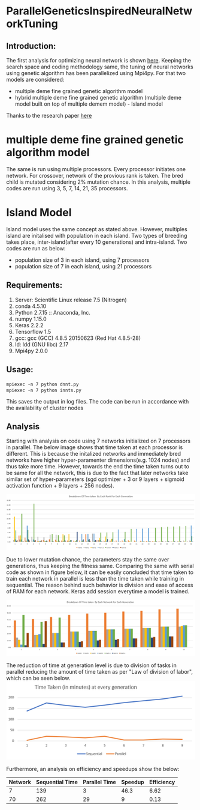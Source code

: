 # ParallelGeneticsInspiredNeuralNetworkTuning


## Introduction:

The first analysis for optimizing neural network is shown [here](https://github.com/bhatnags/GeneticsInspiredNeuralNetworkTuning
). Keeping the search space and coding methodology same, the tuning of neural networks using genetic algorithm has been parallelized using Mpi4py. For that two models are considered: 
* multiple deme fine grained genetic algorithm model
* hybrid multiple deme fine grained genetic algorithm (multiple deme model built on top of multiple demem model) - Island model


Thanks to the research paper [here](https://www.researchgate.net/publication/2362670_A_Survey_of_Parallel_Genetic_Algorithms)

# multiple deme fine grained genetic algorithm model
The same is run using multiple processors. Every processor initiates one network. For crossover, network of the provious rank is taken. The bred child is mutated considering 2% mutation chance. In this analysis, multiple codes are run using 3, 5, 7, 14, 21, 35 processors.


# Island Model
Island model uses the same concept as stated above. However, multiples island are initalised with population in each island. Two types of breeding takes place, inter-island(after every 10 generations) and intra-island. Two codes are run as below:
* population size of 3 in each island, using 7 processors
* population size of 7 in each island, using 21 processors


## Requirements:

1. Server: Scientific Linux release 7.5 (Nitrogen)
2. conda 4.5.10
3. Python 2.7.15 :: Anaconda, Inc.
4. numpy 1.15.0
5. Keras 2.2.2
6. Tensorflow 1.5
7. gcc: gcc (GCC) 4.8.5 20150623 (Red Hat 4.8.5-28)
8. ld: ldd (GNU libc) 2.17
9. Mpi4py 2.0.0

## Usage:
    mpiexec -n 7 python dnnt.py
    mpiexec -n 7 python innts.py
This saves the output in log files. The code can be run in accordance with the availability of cluster nodes

## Analysis

Starting with analysis on code using 7 networks initialized on 7 processors in parallel. The below image shows that time taken at each processor is different. This is because the initalized networks and immediately bred networks have higher hyper-paramenter dimensions(e.g. 1024 nodes) and thus take more time. However, towards the end the time taken turns out to be same for all the network, this is due to the fact that later networks take similar set of hyper-parameters (sgd optimizer + 3 or 9 layers + sigmoid activation function + 9 layers + 256 nodes). 

![rankGenTime](./Images/Multiple-deme/rank_gen_timeTaken.PNG)

Due to lower mutation chance, the parameters stay the same over generations, thus keeping the fitness same. Comparing the same with serial code as shown in figure below, it can be easily concluded that time taken to train each network in parallel is less than the time taken while training in sequential. The reason behind such behavior is division and ease of access of RAM for each network. Keras add session everytime a model is trained.

![rank_gen_timeTaken_Serial](./Images/Multiple-deme/rank_gen_timeTaken_Serial.PNG)

The reduction of time at generation level is due to division of tasks in parallel reducing the amount of time taken as per "Law of division of labor", which can be seen below.
![timeS_vs_P](./Images/Multiple-deme/timeS_vs_P.PNG)

Furthermore, an analysis on efficiency and speedups show the below:


| Network  | Sequential Time | Parallel Time  | Speedup | Efficiency  |
| ------------- | ------------- | ------------- | ------------- | ------------- |
| 7  | 139  | 3  | 46.3  | 6.62 |
| 70  | 262  | 29  | 9  | 0.13  |




